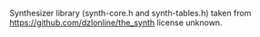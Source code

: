 Synthesizer library (synth-core.h and synth-tables.h)
taken from https://github.com/dzlonline/the_synth
license unknown.